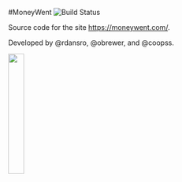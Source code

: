 #MoneyWent
![Build Status](https://travis-ci.com/moneywent/money-went.svg?branch=production "Build Status")


Source code for the site https://moneywent.com/.

Developed by @rdansro, @obrewer, and @coopss.




[<img src="http://www.spiritoos.com/image/cache/catalog/custom/Your-Logo-Here-Black-500x500.jpg" width=25% height=25%>](https://moneywent.com/)
